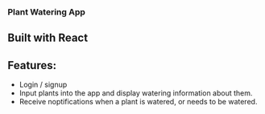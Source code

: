 ### Plant Watering App
## Built with React
## Features:
- Login / signup
- Input plants into the app and display watering information about them.
- Receive noptifications when a plant is watered, or needs to be watered.
